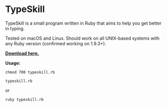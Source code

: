 # TypeSkill
TypeSkill is a small program written in Ruby that aims to help you get better in typing.

Tested on macOS and Linux. Should work on all UNIX-based systems with any Ruby version (confirmed working on 1.9.3+).

[**Download here.**](https://github.com/MOPO3OB/TypeSkill/releases/tag/1.0.0)

**Usage:**

`chmod 700 typeskill.rb`

`typeskill.rb`

or

`ruby typeskill.rb`
